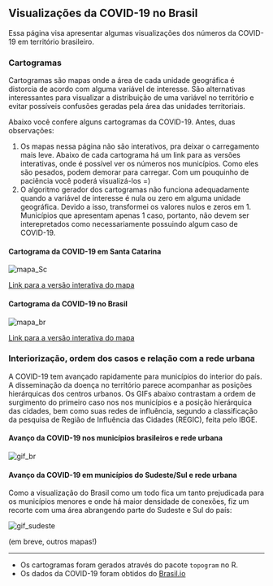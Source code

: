 ## Visualizações da COVID-19 no Brasil

Essa página visa apresentar algumas visualizações dos números da COVID-19 em território brasileiro. 

### Cartogramas

Cartogramas são mapas onde a área de cada unidade geográfica é distorcia de acordo com alguma variável de interesse. São alternativas interessantes para visualizar a distribuição de uma variável no território e evitar possíveis confusões geradas pela área das unidades territoriais.

Abaixo você confere alguns cartogramas da COVID-19. Antes, duas observações:

1. Os mapas nessa página não são interativos, pra deixar o carregamento mais leve. Abaixo de cada cartograma há um link para as versões interativas, onde é possível ver os números nos municípios. Como eles são pesados, podem demorar para carregar. Com um pouquinho de paciência você poderá visualizá-los =)
2. O algoritmo gerador dos cartogramas não funciona adequadamente quando a variável de interesse é nula ou zero em alguma unidade geográfica. Devido a isso, transformei os valores nulos e zeros em 1. Municípios que apresentam apenas 1 caso, portanto, não devem ser interepretados como necessariamente possuindo algum caso de COVID-19.

#### Cartograma da COVID-19 em Santa Catarina

![mapa_Sc](https://cassianord.github.io/mapas_covid_br/images/cartograma_SC_28_05.png)

[Link para a versão interativa do mapa](https://cassianord.github.io/mapas_covid_br/images/topo_sc.html)


#### Cartograma da COVID-19 no Brasil

![mapa_br](https://cassianord.github.io/mapas_covid_br/images/carto_br_28_05.png)

[Link para a versão interativa do mapa](https://cassianord.github.io/mapas_covid_br/images/carto_br.html)



### Interiorização, ordem dos casos e relação com a rede urbana

A COVID-19 tem avançado rapidamente para municípios do interior do país. A disseminação da doença no território parece acompanhar as posições hierárquicas dos centros urbanos. Os GIFs abaixo contrastam a ordem de surgimento do primeiro caso nos nos municípios e a posição hierárquica das cidades, bem como suas redes de influência, segundo a classificação da pesquisa de Região de Influência das Cidades (REGIC), feita pelo IBGE.

#### Avanço da COVID-19 nos municípios brasileiros e rede urbana

![gif_br](https://cassianord.github.io/mapas_covid_br/images/GIF%20Ordem%20x%20Redes%20BR%20(31-05).gif)

#### Avanço da COVID-19 em municípios do Sudeste/Sul e rede urbana

Como a visualização do Brasil como um todo fica um tanto prejudicada para os municípios menores e onde há maior densidade de conexões, fiz um recorte com uma área abrangendo parte do Sudeste e Sul do país:

![gif_sudeste](https://cassianord.github.io/mapas_covid_br/images/GIF%20Ordem%20x%20Redes%20Sudeste-Sul%20(31-05).gif)



(em breve, outros mapas!)

-----------------------------------------
- Os cartogramas foram gerados através do pacote `topogram` no R. 
- Os dados da COVID-19 foram obtidos do [Brasil.io](https://brasil.io/home/)


